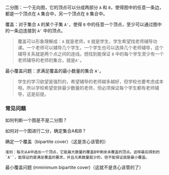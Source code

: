 二分图：一个无向图，它的顶点可以分成两部分 `A` 和 `B`，使得图中的任意一条边，都是一个顶点在 `A` 集合中，另一个顶点在 `B` 集合中。

覆盖：对于集合 `A` 的某个子集 `A'`，使得 `B` 中的任意一个顶点，至少可以通过图中的一条边连接到 `A'` 中的顶点。

> 覆盖可以形象理解成：`A` 就是老师，`B` 就是学生，学生希望找老师辅导功课。一个老师可以辅导几个学生，一个学生也可以选择几个老师辅导，这个辅导关系就是两个点之间的连线。想找到能保证 `B` 中的每个学生至少有一个老师辅导的老师的集合，就是`A'`。

最小覆盖问题：求满足覆盖的最小数量的集合 `A'`。

> 学生的学习欲望是强烈的，希望辅导的老师越多越好，但学校也要考虑成本呀。所以学校希望安排最少数量的老师，但必须保证每个学生都有老师辅导，这是前提。


### 常见问题

如何判断一个图是不是二分图？

如何对一个图进行二分，确定集合A和B？

确定一个覆盖（bipartite cover）（这是贪心该管的）

    准则：每次从A中选出一个顶点，它能最大数量的覆盖B中剩余未覆盖的顶点。这样最后得到的 `A'`，能保证的是满足覆盖的要求，并且元素数量挺少的，但不能保证就是最小覆盖。

最小覆盖问题 (mminimum bipartite cover)（这就不是贪心该管的了）